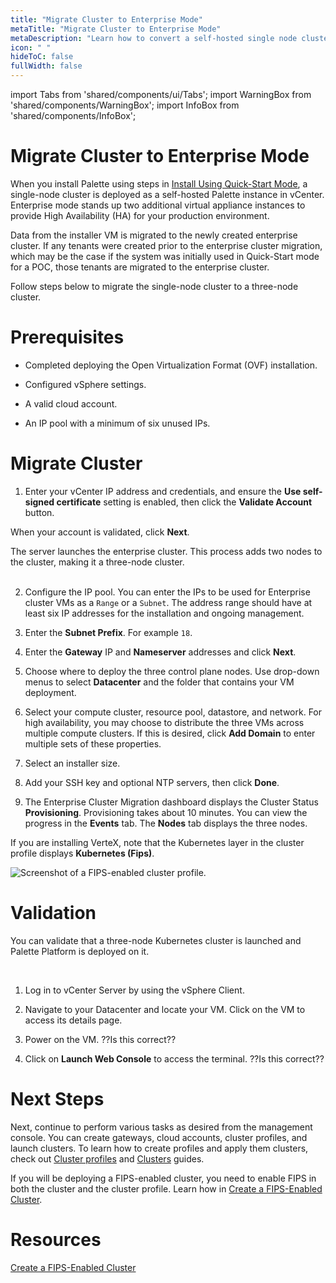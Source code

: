 ```yaml
---
title: "Migrate Cluster to Enterprise Mode"
metaTitle: "Migrate Cluster to Enterprise Mode"
metaDescription: "Learn how to convert a self-hosted single node cluster to a highly available three-node cluster."
icon: " "
hideToC: false
fullWidth: false
---
```


import Tabs from 'shared/components/ui/Tabs';
import WarningBox from 'shared/components/WarningBox';
import InfoBox from 'shared/components/InfoBox';

# Migrate Cluster to Enterprise Mode

When you install Palette using steps in [Install Using Quick-Start Mode](/vertex/install-using-quick-start-mode), a single-node cluster is deployed as a self-hosted Palette instance in vCenter. Enterprise mode stands up two additional virtual appliance instances to provide High Availability (HA) for your production environment.  

Data from the installer VM is migrated to the newly created enterprise cluster. If any tenants were created prior to the enterprise cluster migration, which may be the case if the system was initially used in Quick-Start mode for a POC, those tenants are migrated to the enterprise cluster.

Follow steps below to migrate the single-node cluster to a three-node cluster. 

# Prerequisites

- Completed deploying the Open Virtualization Format (OVF) installation.


- Configured vSphere settings.


- A valid cloud account.


- An IP pool with a minimum of six unused IPs.


# Migrate Cluster

1. Enter your vCenter IP address and credentials, and ensure the **Use self-signed certificate** setting is enabled, then click the **Validate Account** button. 

  When your account is validated, click **Next**.     

  The server launches the enterprise cluster. This process adds two nodes to the cluster, making it a three-node cluster.<br /><br />


2. Configure the IP pool. You can enter the IPs to be used for Enterprise cluster VMs as a `Range` or a `Subnet`. The address range should have at least six IP addresses for the installation and ongoing management.


3. Enter the **Subnet Prefix**. For example `18`.


4. Enter the **Gateway** IP and **Nameserver** addresses and click **Next**.


5. Choose where to deploy the three control plane nodes. Use drop-down menus to select **Datacenter** and the folder that contains your VM deployment.


6. Select your compute cluster, resource pool, datastore, and network. For high availability, you may choose to distribute the three VMs across multiple compute clusters. If this is desired, click **Add Domain** to enter multiple sets of these properties.


7. Select an installer size. 


8. Add your SSH key and optional NTP servers, then click **Done**.


9. The Enterprise Cluster Migration dashboard displays the Cluster Status **Provisioning**. Provisioning takes about 10 minutes. You can view the progress in the **Events** tab. The **Nodes** tab displays the three nodes. 

  If you are installing VerteX, note that the Kubernetes layer in the cluster profile displays **Kubernetes (Fips)**.

  ![Screenshot of a FIPS-enabled cluster profile.](/vertex_cluster-profile-k8s-fips.png) 

# Validation

You can validate that a three-node Kubernetes cluster is launched and Palette Platform is deployed on it. 

<br />

1. Log in to vCenter Server by using the vSphere Client.


2. Navigate to your Datacenter and locate your VM. Click on the VM to access its details page. 


3. Power on the VM. ??Is this correct??


4. Click on **Launch Web Console** to access the terminal. ??Is this correct??


# Next Steps

Next, continue to perform various tasks as desired from the management console. You can create gateways, cloud accounts, cluster profiles, and launch clusters. To learn how to create profiles and apply them clusters, check out [Cluster profiles](/cluster-profiles/task-define-profile) and [Clusters](/clusters) guides. 

If you will be deploying a FIPS-enabled cluster, you need to enable FIPS in both the cluster and the cluster profile. Learn how in [Create a FIPS-Enabled Cluster](...). 


# Resources 

[Create a FIPS-Enabled Cluster](...)

<br />


<br />


<br />


<br />